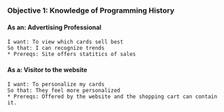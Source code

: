 ### Objective 1: Knowledge of Programming History
  
#### As an: Advertising Professional
	I want: To view which cards sell best
	So that: I can recognize trends
	* Prereqs: Site offers statitics of sales
	
#### As a: Visitor to the website
	I want: To personalize my cards
	So that: They feel more personalized
	* Prereqs: Offered by the website and the shopping cart can contain it.